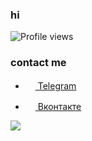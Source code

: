 ### hi

![Profile views](https://gpvc.arturio.dev/kesha1225)

### contact me

- <a href="t.me/kesha1225"><img src="https://upload.wikimedia.org/wikipedia/commons/thumb/8/82/Telegram_logo.svg/768px-Telegram_logo.svg.png" width="16" height="16"> Telegram</a>

- <a href="vk.com/aiohttp"><img src="https://upload.wikimedia.org/wikipedia/commons/thumb/2/21/VK.com-logo.svg/80px-VK.com-logo.svg.png" width="16" height="16"> Вконтакте</a>

![](https://media.giphy.com/media/jpbnoe3UIa8TU8LM13/giphy.gif)
